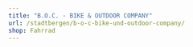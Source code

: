```yaml
---
title: "B.O.C. - BIKE & OUTDOOR COMPANY"
url: /stadtbergen/b-o-c-bike-und-outdoor-company/
shop: Fahrrad
---
```

